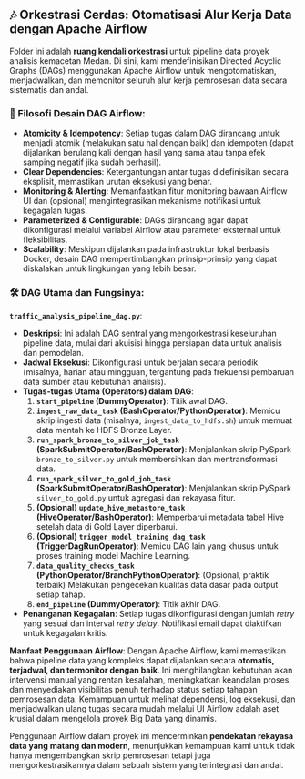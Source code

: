 ## 🎶 Orkestrasi Cerdas: Otomatisasi Alur Kerja Data dengan Apache Airflow

Folder ini adalah **ruang kendali orkestrasi** untuk pipeline data proyek analisis kemacetan Medan. Di sini, kami mendefinisikan Directed Acyclic Graphs (DAGs) menggunakan Apache Airflow untuk mengotomatiskan, menjadwalkan, dan memonitor seluruh alur kerja pemrosesan data secara sistematis dan andal.

### 📜 Filosofi Desain DAG Airflow:

* **Atomicity & Idempotency**: Setiap tugas dalam DAG dirancang untuk menjadi atomik (melakukan satu hal dengan baik) dan idempoten (dapat dijalankan berulang kali dengan hasil yang sama atau tanpa efek samping negatif jika sudah berhasil).
* **Clear Dependencies**: Ketergantungan antar tugas didefinisikan secara eksplisit, memastikan urutan eksekusi yang benar.
* **Monitoring & Alerting**: Memanfaatkan fitur monitoring bawaan Airflow UI dan (opsional) mengintegrasikan mekanisme notifikasi untuk kegagalan tugas.
* **Parameterized & Configurable**: DAGs dirancang agar dapat dikonfigurasi melalui variabel Airflow atau parameter eksternal untuk fleksibilitas.
* **Scalability**: Meskipun dijalankan pada infrastruktur lokal berbasis Docker, desain DAG mempertimbangkan prinsip-prinsip yang dapat diskalakan untuk lingkungan yang lebih besar.

### 🛠️ DAG Utama dan Fungsinya:

**`traffic_analysis_pipeline_dag.py`**:
* **Deskripsi**: Ini adalah DAG sentral yang mengorkestrasi keseluruhan pipeline data, mulai dari akuisisi hingga persiapan data untuk analisis dan pemodelan.
* **Jadwal Eksekusi**: Dikonfigurasi untuk berjalan secara periodik (misalnya, harian atau mingguan, tergantung pada frekuensi pembaruan data sumber atau kebutuhan analisis).
* **Tugas-tugas Utama (Operators) dalam DAG**:
    1.  **`start_pipeline` (DummyOperator)**: Titik awal DAG.
    2.  **`ingest_raw_data_task` (BashOperator/PythonOperator)**: Memicu skrip ingesti data (misalnya, `ingest_data_to_hdfs.sh`) untuk memuat data mentah ke HDFS Bronze Layer.
    3.  **`run_spark_bronze_to_silver_job_task` (SparkSubmitOperator/BashOperator)**: Menjalankan skrip PySpark `bronze_to_silver.py` untuk membersihkan dan mentransformasi data.
    4.  **`run_spark_silver_to_gold_job_task` (SparkSubmitOperator/BashOperator)**: Menjalankan skrip PySpark `silver_to_gold.py` untuk agregasi dan rekayasa fitur.
    5.  **(Opsional) `update_hive_metastore_task` (HiveOperator/BashOperator)**: Memperbarui metadata tabel Hive setelah data di Gold Layer diperbarui.
    6.  **(Opsional) `trigger_model_training_dag_task` (TriggerDagRunOperator)**: Memicu DAG lain yang khusus untuk proses training model Machine Learning.
    7.  **`data_quality_checks_task` (PythonOperator/BranchPythonOperator)**: (Opsional, praktik terbaik) Melakukan pengecekan kualitas data dasar pada output setiap tahap.
    8.  **`end_pipeline` (DummyOperator)**: Titik akhir DAG.
* **Penanganan Kegagalan**: Setiap tugas dikonfigurasi dengan jumlah *retry* yang sesuai dan interval *retry delay*. Notifikasi email dapat diaktifkan untuk kegagalan kritis.

**Manfaat Penggunaan Airflow**:
Dengan Apache Airflow, kami memastikan bahwa pipeline data yang kompleks dapat dijalankan secara **otomatis, terjadwal, dan termonitor dengan baik**. Ini menghilangkan kebutuhan akan intervensi manual yang rentan kesalahan, meningkatkan keandalan proses, dan menyediakan visibilitas penuh terhadap status setiap tahapan pemrosesan data. Kemampuan untuk melihat dependensi, log eksekusi, dan menjadwalkan ulang tugas secara mudah melalui UI Airflow adalah aset krusial dalam mengelola proyek Big Data yang dinamis.

Penggunaan Airflow dalam proyek ini mencerminkan **pendekatan rekayasa data yang matang dan modern**, menunjukkan kemampuan kami untuk tidak hanya mengembangkan skrip pemrosesan tetapi juga mengorkestrasikannya dalam sebuah sistem yang terintegrasi dan andal.